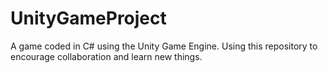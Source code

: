 # UnityGameProject
A game coded in C# using the Unity Game Engine. Using this repository to encourage collaboration and learn new things.
